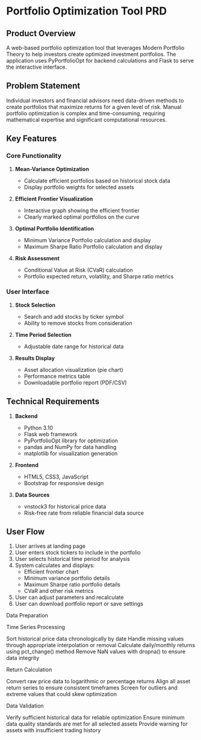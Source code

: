 # Portfolio Optimization Tool PRD

## Product Overview
A web-based portfolio optimization tool that leverages Modern Portfolio Theory to help investors create optimized investment portfolios. The application uses PyPortfolioOpt for backend calculations and Flask to serve the interactive interface.

## Problem Statement
Individual investors and financial advisors need data-driven methods to create portfolios that maximize returns for a given level of risk. Manual portfolio optimization is complex and time-consuming, requiring mathematical expertise and significant computational resources.

## Key Features

### Core Functionality
1. **Mean-Variance Optimization**
   - Calculate efficient portfolios based on historical stock data
   - Display portfolio weights for selected assets

2. **Efficient Frontier Visualization**
   - Interactive graph showing the efficient frontier
   - Clearly marked optimal portfolios on the curve

3. **Optimal Portfolio Identification**
   - Minimum Variance Portfolio calculation and display
   - Maximum Sharpe Ratio Portfolio calculation and display

4. **Risk Assessment**
   - Conditional Value at Risk (CVaR) calculation
   - Portfolio expected return, volatility, and Sharpe ratio metrics

### User Interface

1. **Stock Selection**
   - Search and add stocks by ticker symbol
   - Ability to remove stocks from consideration

2. **Time Period Selection**
   - Adjustable date range for historical data

3. **Results Display**
   - Asset allocation visualization (pie chart)
   - Performance metrics table
   - Downloadable portfolio report (PDF/CSV)

## Technical Requirements

1. **Backend**
   - Python 3.10
   - Flask web framework
   - PyPortfolioOpt library for optimization
   - pandas and NumPy for data handling
   - matplotlib for visualization generation

2. **Frontend**
   - HTML5, CSS3, JavaScript
   - Bootstrap for responsive design

3. **Data Sources**
   - vnstock3 for historical price data
   - Risk-free rate from reliable financial data source

## User Flow

1. User arrives at landing page
2. User enters stock tickers to include in the portfolio
3. User selects historical time period for analysis
4. System calculates and displays:
   - Efficient frontier chart
   - Minimum variance portfolio details
   - Maximum Sharpe ratio portfolio details
   - CVaR and other risk metrics
5. User can adjust parameters and recalculate
6. User can download portfolio report or save settings

Data Preparation

Time Series Processing

Sort historical price data chronologically by date
Handle missing values through appropriate interpolation or removal
Calculate daily/monthly returns using pct_change() method
Remove NaN values with dropna() to ensure data integrity


Return Calculation

Convert raw price data to logarithmic or percentage returns
Align all asset return series to ensure consistent timeframes
Screen for outliers and extreme values that could skew optimization


Data Validation

Verify sufficient historical data for reliable optimization
Ensure minimum data quality standards are met for all selected assets
Provide warning for assets with insufficient trading history